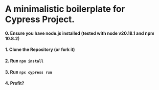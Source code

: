 # A minimalistic boilerplate for Cypress Project.

#### 0.  Ensure you have node.js installed (tested with node v20.18.1 and npm 10.8.2)
#### 1.  Clone the Repository (or fork it)
#### 2.  Run `npm install`
#### 3.  Run `npx cypress run`
#### 4.  Profit?
